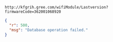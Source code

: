 `http://kfgrih.gree.com/wifiModule/Lastversion?firmwareCode=362001068920`

```json
{
  "r": 500,
  "msg": "Database operation failed."
}
```